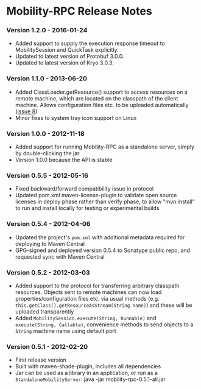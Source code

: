 # Mobility-RPC Release Notes #

### Version 1.2.0 - 2016-01-24 ###
 * Added support to supply the execution response timeout to MobilitySession and QuickTask explicitly.
 * Updated to latest version of Protobuf 3.0.0.
 * Updated to latest version of Kryo 3.0.3.

### Version 1.1.0 - 2013-06-20 ###
  * Added ClassLoader.getResource() support to access resources on a remote machine, which are located on the classpath of the client machine. Allows configuration files etc. to be uploaded automatically ([issue 8](https://code.google.com/p/mobility-rpc/issues/detail?id=8))
  * Minor fixes to system tray icon support on Linux

### Version 1.0.0 - 2012-11-18 ###
  * Added support for running Mobility-RPC as a standalone server, simply by double-clicking the jar
  * Version 1.0.0 because the API is stable

### Version 0.5.5 - 2012-05-16 ###
  * Fixed backward/forward compatibility issue in protocol
  * Updated pom.xml maven-license-plugin to validate open source licenses in deploy phase rather than verify phase, to allow "mvn install" to run and install locally for testing or experimental builds

### Version 0.5.4 - 2012-04-06 ###
  * Updated the project's `pom.xml` with additional metadata required for deploying to Maven Central
  * GPG-signed and deployed version 0.5.4 to Sonatype public repo, and requested sync with Maven Central

### Version 0.5.2 - 2012-03-03 ###
  * Added support to the protocol for transferring arbitrary classpath resources. Objects sent to remote machines can now load properties/configuration files etc. via usual methods (e.g. `this.getClass().getResourceAsStream(String name)`) and these will be uploaded transparently
  * Added `MobilitySession.execute(String, Runnable)` and `execute(String, Callable)`, convenience methods to send objects to a `String` machine name using default port

### Version 0.5.1 - 2012-02-20 ###
  * First release version
  * Built with maven-shade-plugin, includes all dependencies
  * Jar can be used as a library in an application, or run as a `StandaloneMobilityServer`: java -jar mobility-rpc-0.5.1-all.jar
